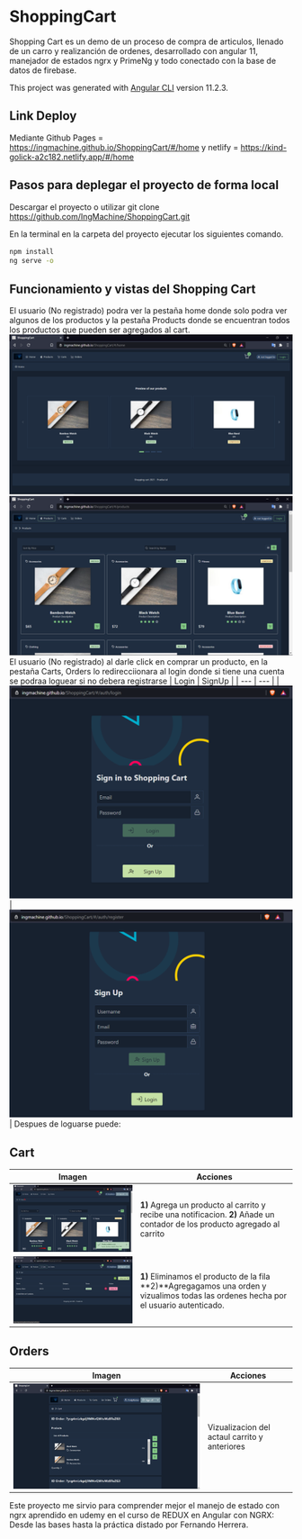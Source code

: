 # ShoppingCart

Shopping Cart es un demo de un proceso de compra de articulos, llenado de un carro y realizanción  de ordenes, desarrollado con angular 11, manejador de estados ngrx y PrimeNg 
y todo conectado con la base de datos de firebase. 

This project was generated with [Angular CLI](https://github.com/angular/angular-cli) version 11.2.3.

## Link Deploy
Mediante Github Pages = https://ingmachine.github.io/ShoppingCart/#/home y netlify = https://kind-golick-a2c182.netlify.app/#/home

## Pasos para deplegar el proyecto de forma local

Descargar el proyecto o utilizar git clone https://github.com/IngMachine/ShoppingCart.git

En la terminal en la carpeta del proyecto ejecutar los siguientes comando.

```bash
npm install
ng serve -o
```
## Funcionamiento y vistas del Shopping Cart
El usuario (No registrado) podra ver la pestaña home donde solo podra ver algunos de los productos y la pestaña Products donde se encuentran
todos los productos que pueden ser agregados al cart.
![](/home.png)
![](/products.png)
El usuario (No registrado) al darle click en comprar un producto, en la pestaña Carts, Orders lo redirecciionara al login donde si tiene una cuenta se podraa loguear si no 
debera registrarse
| Login | SignUp |
| --- | --- |
| ![](/login.png) | ![](/signUp.png) |
Despues de loguarse puede:
## Cart
| Imagen | Acciones |
| --- | --- |
| ![](/guardarCarrito.png) |  **1)** Agrega un producto al carrito y recibe una notificacion. **2)** Añade un contador de los producto agregado al carrito|
| ![](/Cart.png) |  **1)** Eliminamos el  producto de la fila **2)**Agregagamos una orden y vizualimos todas las ordenes hecha por el usuario autenticado.|

## Orders

| Imagen | Acciones |
| --- | --- |
| ![](/orders.png) |  Vizualizacion del actaul carrito y anteriores |


Este proyecto me sirvio para comprender mejor el manejo de estado con ngrx aprendido en udemy en el curso de REDUX en Angular con NGRX: Desde las bases hasta la práctica 
distado por Fernando Herrera.
